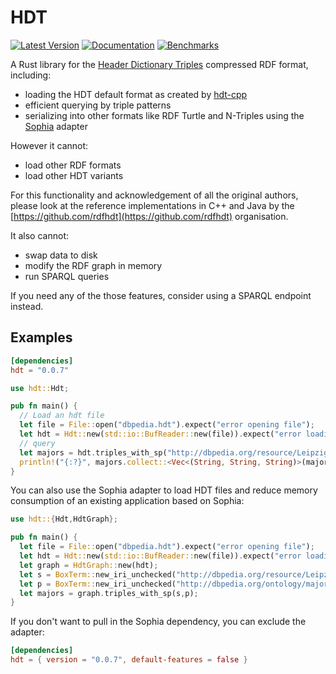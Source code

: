 # HDT

[![Latest Version](https://img.shields.io/crates/v/hdt.svg)](https://crates.io/crates/hdt)
[![Documentation](https://docs.rs/hdt/badge.svg)](https://docs.rs/hdt/)
[![Benchmarks](https://img.shields.io/badge/Benchmarks--x.svg?style=social)](https://github.com/KonradHoeffner/sophia_benchmark/blob/master/benchmark_results.ipynb)

A Rust library for the [Header Dictionary Triples](https://www.rdfhdt.org/) compressed RDF format, including:

* loading the HDT default format as created by [hdt-cpp](https://github.com/rdfhdt/hdt-cpp)
* efficient querying by triple patterns
* serializing into other formats like RDF Turtle and N-Triples using the [Sophia](https://crates.io/crates/sophia) adapter

However it cannot:

* load other RDF formats
* load other HDT variants 

For this functionality and acknowledgement of all the original authors, please look at the reference implementations in C++ and Java by the [https://github.com/rdfhdt](https://github.com/rdfhdt) organisation.

It also cannot:

* swap data to disk
* modify the RDF graph in memory
* run SPARQL queries

If you need any of the those features, consider using a SPARQL endpoint instead.

## Examples

```toml
[dependencies]
hdt = "0.0.7"
```

```rust
use hdt::Hdt;

pub fn main() {
  // Load an hdt file
  let file = File::open("dbpedia.hdt").expect("error opening file");
  let hdt = Hdt::new(std::io::BufReader::new(file)).expect("error loading HDT");
  // query
  let majors = hdt.triples_with_sp("http://dbpedia.org/resource/Leipzig", "http://dbpedia.org/ontology/major");
  println!("{:?}", majors.collect::<Vec<(String, String, String)>(majors));
}
```

You can also use the Sophia adapter to load HDT files and reduce memory consumption of an existing application based on Sophia:

```rust
use hdt::{Hdt,HdtGraph};

pub fn main() {
  let file = File::open("dbpedia.hdt").expect("error opening file");
  let hdt = Hdt::new(std::io::BufReader::new(file)).expect("error loading HDT");
  let graph = HdtGraph::new(hdt);
  let s = BoxTerm::new_iri_unchecked("http://dbpedia.org/resource/Leipzig");
  let p = BoxTerm::new_iri_unchecked("http://dbpedia.org/ontology/major");
  let majors = graph.triples_with_sp(s,p);
}
```

If you don't want to pull in the Sophia dependency, you can exclude the adapter:

```toml
[dependencies]
hdt = { version = "0.0.7", default-features = false }
```
